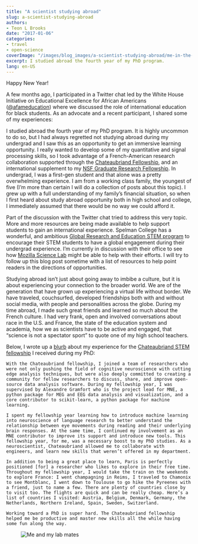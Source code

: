 ```yaml
---
title: "A scientist studying abroad"
slug: a-scientist-studying-abroad
authors:
- Teon L Brooks
date: "2017-01-06"
categories:
- travel
- open-science
coverImage: "/images/blog_images/a-scientist-studying-abroad/me-in-the-pyrenees.png"
excerpt: I studied abroad the fourth year of my PhD program.
lang: en-US
---
```


Happy New Year!

A few months ago, I participated in a Twitter chat led by the White House Initiative on Educational Excellence for African Americans ([@afameducation](http://www.twitter.com/afameducation)) where we discussed the role of international education for black students. As an advocate and a recent participant, I shared some of my experiences:

I studied abroad the fourth year of my PhD program. It is highly uncommon to do so, but I had always regretted not studying abroad during my undergrad and I saw this as an opportunity to get an immersive learning opportunity. I really wanted to develop some of my quantitative and signal processing skills, so I took advantage of a French-American research collaboration supported through the [Chateaubriand Fellowship](https://www.chateaubriand-fellowship.org/), and an international supplement to my [NSF Graduate Research Fellowship](https://www.nsfgrfp.org/). In undergrad, I was a first-gen student and that alone was a pretty overwhelming experience. I am from a working class family, the youngest of five (I’m more than certain I will do a collection of posts about this topic). I grew up with a full understanding of my family’s financial situation, so when I first heard about study abroad opportunity both in high school and college, I immediately assumed that there would be no way we could afford it.

Part of the discussion with the Twitter chat tried to address this very topic. More and more resources are being made available to help support students to gain an international experience. Spelman College has a wonderful, and ambitious [Global Research and Education STEM program](http://www.spelman.edu/academics/research-programs/g-stem) to encourage their STEM students to have a global engagement during their undergrad experience. I’m currently in discussion with their office to see how [Mozilla Science Lab](https://wiki.mozilla.org/ScienceLab) might be able to help with their efforts. I will try to follow up this blog post sometime with a list of resources to help point readers in the directions of opportunities.

Studying abroad isn’t just about going away to imbibe a culture, but it is about experiencing your connection to the broader world. We are of the generation that have grown up experiencing a virtual life without border. We have traveled, couchsurfed, developed friendships both with and without social media, with people and personalities across the globe. During my time abroad, I made such great friends and learned so much about the French culture. I had very frank, open and involved conversations about race in the U.S. and France, the state of the education system and academia, how we as scientists have to be active and engaged, that “science is not a spectator sport” to quote one of my high school teachers.

Below, I wrote up a [blurb](https://www.chateaubriand-fellowship.org/Teon-Brooks.html) about my experience for the [Chateaubriand STEM fellowship](https://www.france-science.org/-The-Chateaubriand-Fellowship-.html) I received during my PhD:

    With the Chateaubriand fellowship, I joined a team of researchers who were not only pushing the field of cognitive neuroscience with cutting edge analysis techniques, but were also deeply committed to creating a community for fellow researchers to discuss, share, and improve open-source data analysis software. During my fellowship year, I was supervised by Alexandre Gramfort who is the project lead for MNE, a python package for MEG and EEG data analysis and visualization, and a core contributor to scikit-learn, a python package for machine learning.

    I spent my fellowship year learning how to introduce machine learning into neuroscience of language research to better understand the relationship between eye movements during reading and their underlying brain responses. At the same time, I continued my involvement as an MNE contributor to improve its support and introduce new tools. This fellowship year, for me, was a necessary boost to my PhD studies. As a neuroscientist, Chateaubriand allowed me to collaborate with engineers, and learn new skills that weren’t offered in my department.

    In addition to being a great place to learn, Paris is perfectly positioned [for] a researcher who likes to explore in their free time. Throughout my fellowship year, I would take the train on the weekends to explore France: I went champagning in Reims, I traveled to Chamonix to see Montblanc, I went down to Toulouse to go hike the Pyreenes with a friend, just to name a few. There are plenty of countries close by to visit too. The flights are quick and can be really cheap. Here’s a list of countries I visited: Austria, Belgium, Denmark, Germany, the Netherlands, Northern Ireland, Spain, Sweden, Switzerland.

    Working toward a PhD is super hard. The Chateaubriand fellowship helped me be productive and master new skills all the while having some fun along the way.
<figure style:text-align="center">
    <img src="/images/blog_images/a-scientist-studying-abroad/me-and-my-lab-mates.jpg" alt="Me and my lab mates" />
</figure>

